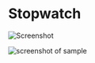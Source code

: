 # Stopwatch

![Screenshot](https://pp.userapi.com/c851016/v851016795/de37b/dye8BrXIC5c.jpg) 

![screenshot of sample](https://pp.userapi.com/c851016/v851016795/de383/0wU9D0qwvtk.jpg)
